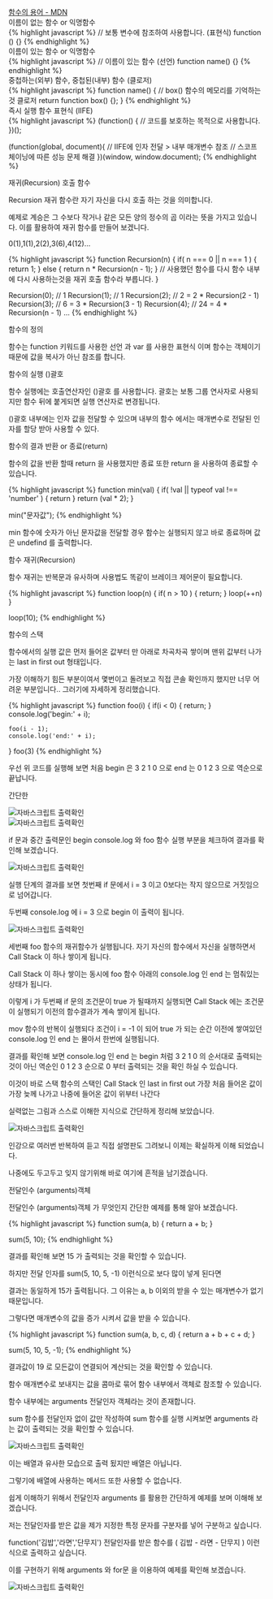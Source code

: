 <div class="box">
  <div class="pro-txt">
    <a href="https://developer.mozilla.org/ko/docs/Glossary/Function" target="_balnk">
      함수의 용어 - MDN
    </a>
  </div>
  
  <div class="small-title">이름이 없는 함수 or 익명함수</div>
{% highlight javascript %}
  // 보통 변수에 참조하여 사용합니다. (표현식)
  function () {}  
{% endhighlight %}
  
  <div class="small-title">이름이 있는 함수 or 익명함수</div>
{% highlight javascript %}
  // 이름이 있는 함수 (선언)
  function name() {}
{% endhighlight %}
  
  <div class="small-title">중첩하는(외부) 함수, 중첩된(내부) 함수 (클로저)</div>
{% highlight javascript %}
  function name() {
  // box() 함수의 메모리를 기억하는것 클로저
    return function box() {};
  }
{% endhighlight %}

  <div class="small-title">즉시 실행 함수 표현식 (IIFE)</div>
{% highlight javascript %}
  (function() {
    // 코드를 보호하는 목적으로 사용합니다.
  })();

  (function(global, document){
    // IIFE에 인자 전달 > 내부 매개변수 참조
    // 스코프 체이닝에 따른 성능 문제 해결
  })(window, window.document);
{% endhighlight %}

  <div class="small-title">재귀(Recursion) 호출 함수</div>
  <p>Recursion 재귀 함수란 자기 자신을 다시 호출 하는 것을 의미합니다.</p>
  <p>예제로 계승은 그 수보다 작거나 같은 모든 양의 정수의 곱 이라는 뜻을 가지고 있습니다. 이를 활용하여 재귀 함수를 만들어 보겠니다. </p>
  <p>0(1),1(1),2(2),3(6),4(12)...</p>
{% highlight javascript %}
  function Recursion(n) {
    if( n === 0 || n === 1 ) { return 1; }
    else { return n * Recursion(n - 1); }
    // 사용했던 함수를 다시 함수 내부에 다시 사용하는것을 재귀 호출 함수라 부릅니다. 
  }
  
  Recursion(0); // 1
  Recursion(1); // 1
  Recursion(2); // 2 = 2 * Recursion(2 - 1)
  Recursion(3); // 6 = 3 * Recursion(3 - 1)
  Recursion(4); // 24 = 4 * Recursion(n - 1)
  ...
{% endhighlight %}
</div>

<div class="box">
  <div class="small-title">함수의 정의</div>
  <p>함수는 function 키워드를 사용한 선언 과 var 를 사용한 표현식 이며 함수는 객체이기 때문에 값을 복사가 아닌 참조를 합니다.</p>
  
  <div class="small-title">함수의 실행 ()괄호</div>
  <p>함수 실행에는 호출연산자인 ()괄호 를 사용합니다. 괄호는 보통 그룹 연사자로 사용되지만 함수 뒤에 붙게되면 실행 연산자로 변경됩니다.</p>
  <p>()괄호 내부에는 인자 값을 전달할 수 있으며 내부의 함수 에서는 매개변수로 전달된 인자를 할당 받아 사용할 수 있다.</p>
  
  <div class="small-title">함수의 결과 반환 or 종료(return)</div>
  <p>함수의 값을 반환 할때 return 을 사용했지만 종료 또한 return 을 사용하여 종료할 수 있습니다.</p>
{% highlight javascript %}
function min(val) {
 if( !val || typeof val !== 'number' ) { return }
 return (val * 2);
}

min("문자값");
{% endhighlight %}
<p>min 함수에 숫자가 아닌 문자값을 전달할 경우 함수는 실행되지 않고 바로 종료하며 값은 undefind 를 출력합니다.</p>

<div class="small-title">함수 재귀(Recursion)</div>
<p>함수 재귀는 반복문과 유사하며 사용법도 똑같이 브레이크 제어문이 필요합니다.</p>
{% highlight javascript %}
  function loop(n) {
    if( n > 10 ) { return; }
    loop(++n) 
  }
  
  loop(10);
{% endhighlight %}

<div class="small-title">함수의 스택</div>
 <p>함수에서의 실행 값은 먼저 들어온 값부터 만 아래로 차곡차곡 쌓이며 맨위 값부터 나가는 last in first out 형태입니다.</p>
 <p>가장 이해하기 힘든 부분이여서 몇번이고 돌려보고 직접 콘솔 확인까지 했지만 너무 어려운 부분입니다.. 그러기에 자세하게 정리했습니다.</p>
 {% highlight javascript %}
function foo(i) {
	if(i < 0) {
		return;
	}
	console.log('begin:' + i);
	
	foo(i - 1);
	console.log('end:' + i);
}
foo(3)
{% endhighlight %}
<p>우선 위 코드를 실행해 보면 처음 begin 은 3 2 1 0 으로 end 는 0 1 2 3 으로 역순으로 끝납니다.</p>
<p>간단한 </p>
<div class="img-box">
  <img src="{{ site.baseurl }}/static/img/post/2018-11-25-7.png" alt="자바스크립트 출력확인" />
</div>
<div class="img-box">
  <img src="{{ site.baseurl }}/static/img/post/2018-11-25-4.png" alt="자바스크립트 출력확인" />
</div>
<p>if 문과 중간 출력문인 begin console.log 와 foo 함수 실행 부분을 체크하여 결과를 확인해 보겠습니다.</p>
<div class="img-box">
  <img src="{{ site.baseurl }}/static/img/post/2018-11-25-5.png" alt="자바스크립트 출력확인" />
</div>
<p>실행 단계의 결과를 보면 첫번째 if 문에서 i = 3 이고 0보다는 작지 않으므로 거짓임으로 넘어갑니다.</p>
<p>두번째 console.log 에 i = 3 으로 begin 이 출력이 됩니다.</p>
<div class="img-box">
  <img src="{{ site.baseurl }}/static/img/post/2018-11-25-6.png" alt="자바스크립트 출력확인" />
</div>
<p>세번째 foo 함수의 재귀함수가 실행됩니다. 자기 자신의 함수에서 자신을 실행하면서 Call Stack 이 하나 쌓이게 됩니다.</p>
<p>Call Stack 이 하나 쌓이는 동시에 foo 함수 아래의 console.log 인 end 는 멈춰있는 상태가 됩니다.</p>
<p>이렇게 i 가 두번째 if 문의 조건문이 true 가 될때까지 실행되면 Call Stack 에는 조건문이 실행되기 이전의 함수결과가 계속 쌓이게 됩니다.</p>
<p>mov 함수의 반복이 실행되다 조건이 i = -1 이 되어 true 가 되는 순간 이전에 쌓여있던 console.log 인 end 는 몰아서 한번에 실행됩니다.</p>
<p>결과를 확인해 보면 console.log 인 end 는 begin 처럼 3 2 1 0 의 순서대로 출력되는것이 아닌 역순인 0 1 2 3 순으로 0 부터 출력되는 것을 확인 하실 수 있습니다.</p>
<p>이것이 바로 스택 함수의 스택인 Call Stack 인 last in first out 가장 처음 들어온 값이 가장 늦께 나가고 나중에 들어온 값이 위부터 나간다</p>
<p>실력없는 그림과 스스로 이해한 지식으로 간단하게 정리해 보았습니다.</p>
<div class="img-box">
  <img src="{{ site.baseurl }}/static/img/post/2018-11-25-8.png" alt="자바스크립트 출력확인" />
</div>
<p>인강으로 여러번 반복하여 듣고 직접 설명판도 그려보니 이제는 확실하게 이해 되었습니다.</p>
<p>나중에도 두고두고 잊지 않기위해 바로 여기에 흔적을 남기겠습니다.</p>
</div>

<div class="box">
	<div class="small-title">전달인수 (arguments)객체</div>
	<p>전달인수 (arguments)객체 가 무엇인지 간단한 예제를 통해 알아 보겠습니다.</p>
{% highlight javascript %}
function sum(a, b) {
 return a + b;
}
	
sum(5, 10);
{% endhighlight %}
<p>결과를 확인해 보면 15 가 출력되는 것을 확인할 수 있습니다.</p>
<p>하지만 전달 인자를 sum(5, 10, 5, -1) 이런식으로 보다 많이 넣게 된다면</p>
<p>결과는 동일하게 15가 출력됩니다. 그 이유는 a, b 이외의 받을 수 있는 매개변수가 없기 때문입니다.</p>
<p>그렇다면 매개변수의 값을 증가 시켜서 값을 받을 수 있습니다.</p>
{% highlight javascript %}
function sum(a, b, c, d) {
 return a + b + c + d;
}
	
sum(5, 10, 5, -1);
{% endhighlight %}
<p>결과값이 19 로 모든값이 연결되어 계산되는 것을 확인할 수 있습니다.</p>
<p>함수 매개변수로 보내지는 값을 콤마로 묶어 함수 내부에서 객체로 참조할 수 있습니다.</p>
<p>함수 내부에는 arguments 전달인자 객체라는 것이 존재합니다.</p>
<p>sum 함수를 전달인자 없이 값만 작성하여 sum 함수를 실행 시켜보면 arguments 라는 값이 출력되는 것을 확인할 수 있습니다.</p>
<div class="img-box">
  <img src="{{ site.baseurl }}/static/img/post/2018-11-25-9.png" alt="자바스크립트 출력확인" />
</div>
<p>이는 배열과 유사한 모습으로 출력 됬지만 배열은 아닙니다.</p>
<p>그렇기에 배열에 사용하는 메서드 또한 사용할 수 없습니다.</p>
<p>쉽게 이해하기 위해서 전달인자 arguments 를 활용한 간단하게 예제를 보며 이해해 보겠습니다.</p>
<p>저는 전달인자를 받은 값을 제가 지정한 특정 문자를 구분자를 넣어 구분하고 싶습니다.</p>
<p>function('김밥','라면','단무지') 전달인자를 받은 함수를 ( 김밥 - 라면 - 단무지 ) 이런식으로 출력하고 싶습니다.</p>
<p>이를 구현하기 위해 arguments 와 for문 을 이용하여 예제를 확인해 보겠습니다.</p>
<div class="img-box">
  <img src="{{ site.baseurl }}/static/img/post/2018-11-25-10.png" alt="자바스크립트 출력확인" />
</div>
</div>
